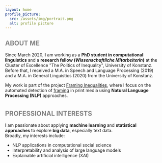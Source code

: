 ```yaml
---
layout: home
profile_picture:
  src: /assets/img/portrait.png
  alt: profile picture
---
```

<p>
<h2 style="color:#828282"><i class="fa-regular fa-user"></i> ABOUT ME</h2>
Since March 2020, I am working as a <b>PhD student in computational linguistics</b> and a <b>research fellow (<i>Wissenschaftliche Mitarbeiterin</i>)</b> at the Cluster of Excellence "The Politics of Inequality", 
University of Konstanz. Before that, I received a M.A. in Speech and Language Processing (2019) and a M.A.
in General Linguistics (2020) from the University of Konstanz.

<p style="margin-bottom:1cm;">
My work is part of the project <a href="https://www.exc.uni-konstanz.de/en/inequality/research/projects/framing-inequalities/" target="_blank" rel="noopener noreferrer">Framing Inequalities</a>, 
where I focus on the automated detection of <a href="https://en.wikipedia.org/wiki/Framing_(social_sciences)" target="_blank" rel="noopener noreferrer">framing</a> in print media using <b>Natural Language Processing (NLP)</b> approaches.


<h2 style="color:#828282"><i class="fa-regular fa-heart"></i> PROFESSIONAL INTERESTS</h2>
<p>I am passionate about applying <b>machine learning</b> and <b>statistical approaches</b> to explore <b>big data</b>, especially text data. 
<br>Broadly, my interests include:
<ul>
  <li>NLP applications in computational social science</li>
  <li>Interpretability and analysis of large language models</li>
  <li>Explainable artificial intelligence (XAI)</li>
</ul>

